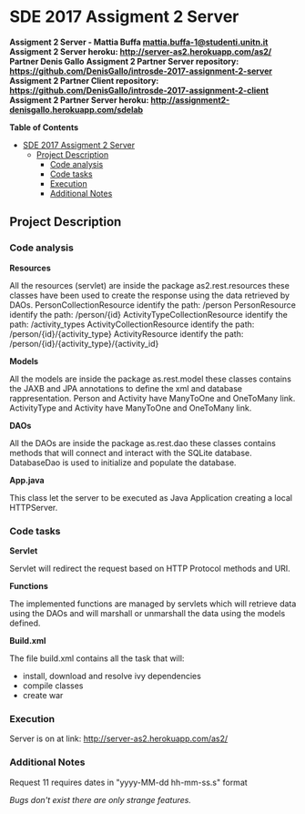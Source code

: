 # SDE 2017 Assigment 2 Server 


**Assigment 2 Server - Mattia Buffa mattia.buffa-1@studenti.unitn.it**  
**Assigment 2 Server heroku: http://server-as2.herokuapp.com/as2/**  
**Partner Denis Gallo**
**Assigment 2 Partner Server repository: https://github.com/DenisGallo/introsde-2017-assignment-2-server**  
**Assigment 2 Partner Client repository: https://github.com/DenisGallo/introsde-2017-assignment-2-client**  
**Assigment 2 Partner Server heroku: http://assignment2-denisgallo.herokuapp.com/sdelab**  

**Table of Contents**

- [SDE 2017 Assigment 2 Server](#sde-2017-assigment-2-Server)
	- [Project Description](#project-description)
		- [Code analysis](#code-analysis)
		- [Code tasks](#code-tasks)
		- [Execution](#execution)
		- [Additional Notes](#additional-notes)

## Project Description

### Code analysis

**Resources**

All the resources (servlet) are inside the package as2.rest.resources these classes have been used to create the response using the data retrieved by DAOs. 
PersonCollectionResource identify the path: /person 
PersonResource identify the path: /person/{id} 
ActivityTypeCollectionResource identify the path: /activity_types 
ActivityCollectionResource identify the path: /person/{id}/{activity_type} 
ActivityResource identify the path: /person/{id}/{activity_type}/{activity_id} 

**Models**

All the models are inside the package as.rest.model these classes contains the JAXB and JPA annotations to define the xml and database rappresentation. 
Person and Activity have ManyToOne and OneToMany link.
ActivityType and Activity have ManyToOne and OneToMany link.

**DAOs**

All the DAOs are inside the package as.rest.dao these classes contains methods that will connect and interact with the SQLite database.
DatabaseDao is used to initialize and populate the database.

**App.java**

This class let the server to be executed as Java Application creating a local HTTPServer.

### Code tasks

**Servlet**

Servlet will redirect the request based on HTTP Protocol methods and URI.

**Functions**

The implemented functions are managed by servlets which will retrieve data using the DAOs and will marshall or unmarshall the data using the models defined.

**Build.xml**

The file build.xml contains all the task that will:  
- install, download and resolve ivy dependencies  
- compile classes  
- create war
	
### Execution

Server is on at link: http://server-as2.herokuapp.com/as2/ 

### Additional Notes

Request 11 requires dates in "yyyy-MM-dd hh-mm-ss.s" format 
  
*Bugs don't exist there are only strange features.*